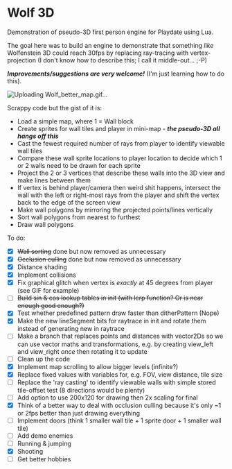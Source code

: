 # Wolf 3D
Demonstration of pseudo-3D first person engine for Playdate using Lua.

The goal here was to build an engine to demonstrate that something _like_ Wolfenstein 3D could reach 30fps by replacing ray-tracing with vertex-projection (I don't know how to describe this; I call it middle-out... ;-P)

**_Improvements/suggestions are very welcome!_** (I'm just learning how to do this).

![Uploading Wolf_better_map.gif…]()


Scrappy code but the gist of it is:
* Load a simple map, where 1 = Wall block
* Create sprites for wall tiles and player in mini-map - **_the pseudo-3D all hangs off this_**
* Cast the fewest required number of rays from player to identify viewable wall tiles
* Compare these wall sprite locations to player location to decide which 1 or 2 walls need to be drawn for each sprite
* Project the 2 or 3 vertices that describe these walls into the 3D view and make lines between them
* If vertex is behind player/camera then weird shit happens, intersect the wall with the left or right-most rays from the player and shift the vertex back to the edge of the screen view
* Make wall polygons by mirroring the projected points/lines vertically
* Sort wall polygons from nearest to furthest
* Draw wall polygons

To do:
- [X] ~~Wall sorting~~ done but now removed as unnecessary
- [X] ~~Occlusion culling~~ done but now removed as unnecessary
- [X] Distance shading
- [X] Implement collisions
- [X] Fix graphical glitch when vertex is _exactly_ at 45 degrees from player (see GIF for example)
- [ ] ~~Build sin & cos lookup tables in init (with lerp function? Or is near enough good enough?)~~
- [X] Test whether predefined pattern draw faster than ditherPattern (Nope)
- [X] Make the new lineSegment bits for raytrace in init and rotate them instead of generating new in raytrace
- [ ] Make a branch that replaces points and distances with vector2Ds so we can use vector maths and transformations, e.g. by creating view_left and view_right _once_ then rotating it to update
- [ ] Clean up the code
- [X] Implement map scrolling to allow bigger levels (infinite?)
- [X] Replace fixed values with variables for, e.g. FOV, view distance, tile size
- [ ] Replace the 'ray casting' to identify viewable walls with simple stored tile-offset test (8 directions would be plenty)
- [ ] Add option to use 200x120 for drawing then 2x scaling for final
- [X] Think of a better way to deal with occlusion culling because it's only ~1 or 2fps better than just drawing everything
- [ ] Implement doors (think 1 smaller wall tile + 1 sprite door + 1 smaller wall tile)
- [ ] Add demo enemies
- [ ] Running & jumping
- [X] Shooting
- [ ] Get better hobbies
